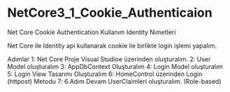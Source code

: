 # NetCore3_1_Cookie_Authenticaion
Net Core Cookie Authentication Kullanım Identity Nimetleri

Net Core ile Identity api kullanarak cookie ile birlikte login işlemi yapalım.

Adımlar
1: Net Core Proje Visual Studioe üzerinden oluşturalım.
2: User Model oluşturalım
3: AppDbContext Oluşturalım
4: Login Model oluşturalım
5: Login View Tasarımı Oluşturalım
6: HomeControl üzerinden Login 	(httpost) Metodu
7: 6.Adım Devam UserClaimleri oluşturalım. (Role-based) 
